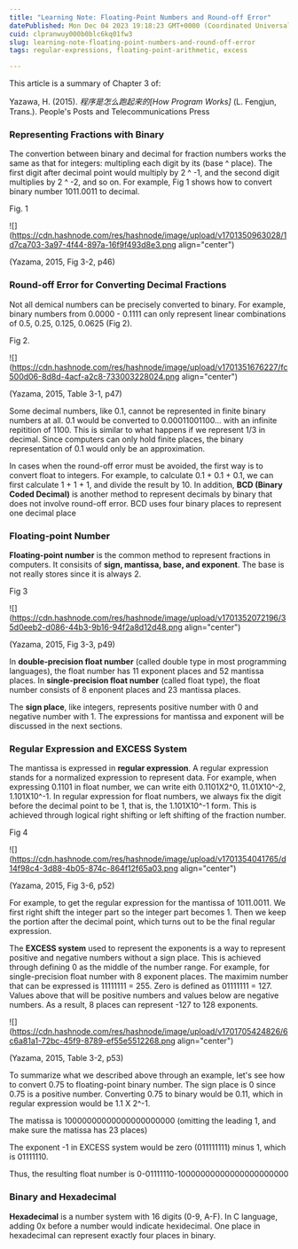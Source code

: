 ```yaml
---
title: "Learning Note: Floating-Point Numbers and Round-off Error"
datePublished: Mon Dec 04 2023 19:18:23 GMT+0000 (Coordinated Universal Time)
cuid: clpranwuy000b0blc6kq01fw3
slug: learning-note-floating-point-numbers-and-round-off-error
tags: regular-expressions, floating-point-arithmetic, excess

---
```


This article is a summary of Chapter 3 of:

Yazawa, H. (2015). *程序是怎么跑起来的\[How Program Works\]* (L. Fengjun, Trans.). People's Posts and Telecommunications Press

### Representing Fractions with Binary

The convertion between binary and decimal for fraction numbers works the same as that for integers: multipling each digit by its (base ^ place). The first digit after decimal point would multiply by 2 ^ -1, and the second digit multiplies by 2 ^ -2, and so on. For example, Fig 1 shows how to convert binary number 1011.0011 to decimal.

Fig. 1

![](https://cdn.hashnode.com/res/hashnode/image/upload/v1701350963028/1d7ca703-3a97-4f44-897a-16f9f493d8e3.png align="center")

(Yazama, 2015, Fig 3-2, p46)

### Round-off Error for Converting Decimal Fractions

Not all demical numbers can be precisely converted to binary. For example, binary numbers from 0.0000 - 0.1111 can only represent linear combinations of 0.5, 0.25, 0.125, 0.0625 (Fig 2).

Fig 2.

![](https://cdn.hashnode.com/res/hashnode/image/upload/v1701351676227/fc500d06-8d8d-4acf-a2c8-733003228024.png align="center")

(Yazama, 2015, Table 3-1, p47)

Some decimal numbers, like 0.1, cannot be represented in finite binary numbers at all. 0.1 would be converted to 0.00011001100... with an infinite repitition of 1100. This is similar to what happens if we represent 1/3 in decimal. Since computers can only hold finite places, the binary representation of 0.1 would only be an approximation.

In cases when the round-off error must be avoided, the first way is to convert float to integers. For example, to calculate 0.1 + 0.1 + 0.1, we can first calculate 1 + 1 + 1, and divide the result by 10. In addition, **BCD (Binary Coded Decimal)** is another method to represent decimals by binary that does not involve round-off error. BCD uses four binary places to represent one decimal place

### Floating-point Number

**Floating-point number** is the common method to represent fractions in computers. It consisits of **sign, mantissa, base, and exponent**. The base is not really stores since it is always 2.

Fig 3

![](https://cdn.hashnode.com/res/hashnode/image/upload/v1701352072196/35d0eeb2-d086-44b3-9b16-94f2a8d12d48.png align="center")

(Yazama, 2015, Fig 3-3, p49)

In **double-precision float number** (called double type in most programming languages), the float number has 11 exponent places and 52 mantissa places. In **single-precision float number** (called float type), the float number consists of 8 enponent places and 23 mantissa places.

The **sign place**, like integers, represents positive number with 0 and negative number with 1. The expressions for mantissa and exponent will be discussed in the next sections.

### Regular Expression and EXCESS System

The mantissa is expressed in **regular expression**. A regular expression stands for a normalized expression to represent data. For example, when expressing 0.1101 in float number, we can write eith 0.1101X2^0, 11.01X10^-2, 1.101X10^-1. In regular expression for float numbers, we always fix the digit before the decimal point to be 1, that is, the 1.101X10^-1 form. This is achieved through logical right shifting or left shifting of the fraction number.

Fig 4

![](https://cdn.hashnode.com/res/hashnode/image/upload/v1701354041765/d14f98c4-3d88-4b05-874c-864f12f65a03.png align="center")

(Yazama, 2015, Fig 3-6, p52)

For example, to get the regular expression for the mantissa of 1011.0011. We first right shift the integer part so the integer part becomes 1. Then we keep the portion after the decimal point, which turns out to be the final regular expression.

The **EXCESS system** used to represent the exponents is a way to represent positive and negative numbers without a sign place. This is achieved through defining 0 as the middle of the number range. For example, for single-precision float number with 8 exponent places. The maximim number that can be expressed is 11111111 = 255. Zero is defined as 01111111 = 127. Values above that will be positive numbers and values below are negative numbers. As a result, 8 places can represent -127 to 128 exponents.

![](https://cdn.hashnode.com/res/hashnode/image/upload/v1701705424826/6c6a81a1-72bc-45f9-8789-ef55e5512268.png align="center")

(Yazama, 2015, Table 3-2, p53)

To summarize what we described above through an example, let's see how to convert 0.75 to floating-point binary number. The sign place is 0 since 0.75 is a positive number. Converting 0.75 to binary would be 0.11, which in regular expression would be 1.1 X 2^-1.

The matissa is 10000000000000000000000 (omitting the leading 1, and make sure the matissa has 23 places)

The exponent -1 in EXCESS system would be zero (011111111) minus 1, which is 01111110.

Thus, the resulting float number is 0-01111110-10000000000000000000000

### Binary and Hexadecimal

**Hexadecimal** is a number system with 16 digits (0-9, A-F). In C language, adding 0x before a number would indicate hexidecimal. One place in hexadecimal can represent exactly four places in binary.